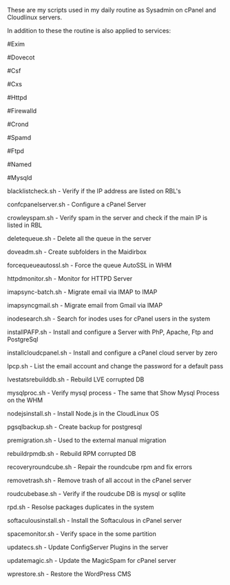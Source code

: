 These are my scripts used in my daily routine as Sysadmin on cPanel and Cloudlinux servers.

In addition to these the routine is also applied to services:

#Exim

#Dovecot

#Csf

#Cxs

#Httpd

#Firewalld

#Crond

#Spamd

#Ftpd

#Named

#Mysqld

blacklistcheck.sh - Verify if the IP address are listed on RBL's

confcpanelserver.sh - Configure a cPanel Server

crowleyspam.sh - Verify spam in the server and check if the main IP is listed in RBL

deletequeue.sh - Delete all the queue in the server

doveadm.sh - Create subfolders in the Maidirbox

forcequeueautossl.sh - Force the queue AutoSSL in WHM

httpdmonitor.sh - Monitor for HTTPD Server

imapsync-batch.sh - Migrate email via IMAP to IMAP

imapsyncgmail.sh - Migrate email from Gmail via IMAP

inodesearch.sh - Search for inodes uses for cPanel users in the system

installPAFP.sh - Install and configure a Server with PhP, Apache, Ftp and PostgreSql

installcloudcpanel.sh - Install and configure a cPanel cloud server by zero

lpcp.sh - List the email account and change the password for a default pass

lvestatsrebuilddb.sh - Rebuild LVE corrupted DB

mysqlproc.sh - Verify mysql process - The same that Show Mysql Process on the WHM

nodejsinstall.sh - Install Node.js in the CloudLinux OS

pgsqlbackup.sh - Create backup for postgresql

premigration.sh - Used to the external manual migration

rebuildrpmdb.sh - Rebuild RPM corrupted DB

recoveryroundcube.sh - Repair the roundcube rpm and fix errors

removetrash.sh - Remove trash of all accout in the cPanel server

roudcubebase.sh - Verify if the roudcube DB is mysql or sqllite

rpd.sh - Resolse packages duplicates in the system

softaculousinstall.sh - Install the Softaculous in cPanel server

spacemonitor.sh - Verify space in the some partition

updatecs.sh - Update ConfigServer Plugins in the server

updatemagic.sh - Update the MagicSpam for cPanel server

wprestore.sh - Restore the WordPress CMS
